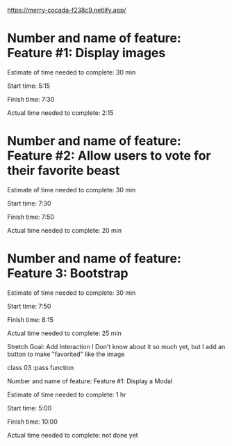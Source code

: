 https://merry-cocada-f238c9.netlify.app/

# Number and name of feature: Feature #1: Display images

Estimate of time needed to complete: 30 min

Start time: 5:15

Finish time: 7:30

Actual time needed to complete: 2:15 


# Number and name of feature: Feature #2: Allow users to vote for their favorite beast

Estimate of time needed to complete: 30 min

Start time: 7:30

Finish time: 7:50

Actual time needed to complete: 20 min

# Number and name of feature: Feature 3: Bootstrap

Estimate of time needed to complete: 30 min

Start time: 7:50

Finish time: 8:15

Actual time needed to complete: 25 min

Stretch Goal: Add Interaction
I Don't know about it so much yet, but I add an button to make "favorited" like the image



class 03 :pass function


Number and name of feature: Feature #1: Display a Modal

Estimate of time needed to complete: 1 hr

Start time: 5:00

Finish time: 10:00

Actual time needed to complete: not done yet






